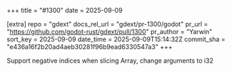 +++
title = "#1300"
date = 2025-09-09

[extra]
repo = "gdext"
docs_rel_url = "gdext/pr-1300/godot"
pr_url = "https://github.com/godot-rust/gdext/pull/1300"
pr_author = "Yarwin"
sort_key = 2025-09-09
date_time = 2025-09-09T15:14:32Z
commit_sha = "e436a16f2b20ad4aeb30281f96b9ead6330547a3"
+++

Support negative indices when slicing Array, change arguments to i32

